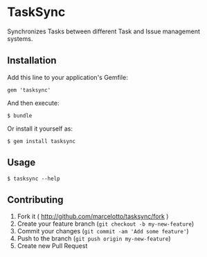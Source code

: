 # TaskSync

Synchronizes Tasks between different Task and Issue management systems.

## Installation

Add this line to your application's Gemfile:

    gem 'tasksync'

And then execute:

    $ bundle

Or install it yourself as:

    $ gem install tasksync

## Usage

    $ tasksync --help

## Contributing

1. Fork it ( http://github.com/marcelotto/tasksync/fork )
2. Create your feature branch (`git checkout -b my-new-feature`)
3. Commit your changes (`git commit -am 'Add some feature'`)
4. Push to the branch (`git push origin my-new-feature`)
5. Create new Pull Request
